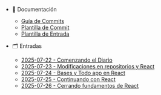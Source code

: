 * 📘 Documentación
  * [Guía de Commits](COMMIT_GUIDELINES.md)
  * [Plantilla de Commit](COMMIT_TEMPLATE.md)
  * [Plantilla de Entrada](ENTRADA_TEMPLATE.md)


* 🗂️ Entradas
  * [2025-07-22 - Comenzando el Diario](entradas/2025-07-22.md)
  * [2025-07-23 - Modificaciones en repositorios y React](entradas/2025-07-23.md)
  * [2025-07-24 - Bases y Todo app en React](entradas/2025-07-24.md)
  * [2025-07-25 - Continuando con React](entradas/2025-07-25.md)
  * [2025-07-26 - Cerrando fundamentos de React](entradas/2025-07-26.md)